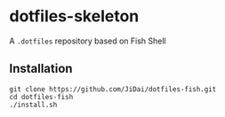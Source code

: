 # dotfiles-skeleton

A `.dotfiles` repository based on Fish Shell

## Installation

```
git clone https://github.com/JiDai/dotfiles-fish.git
cd dotfiles-fish
./install.sh
```
